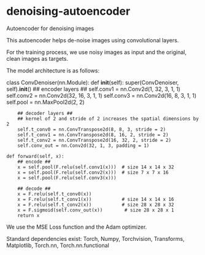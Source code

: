 # denoising-autoencoder
Autoencoder for denoising images

This autoencoder helps de-noise images using convolutional layers.

For the training process, we use noisy images as input and the original, clean images as targets.

The model architecture is as follows:

class ConvDenoiser(nn.Module):
    def __init__(self):
        super(ConvDenoiser, self).__init__()
        ## encoder layers ##
        self.conv1 = nn.Conv2d(1, 32, 3, 1, 1)
        self.conv2 = nn.Conv2d(32, 16, 3, 1, 1)
        self.conv3 = nn.Conv2d(16, 8, 3, 1, 1)
        self.pool = nn.MaxPool2d(2, 2)

        ## decoder layers ##
        ## kernel of 2 and stride of 2 increases the spatial dimensions by 2
        self.t_conv0 = nn.ConvTranspose2d(8, 8, 3, stride = 2)
        self.t_conv1 = nn.ConvTranspose2d(8, 16, 2, stride = 2)
        self.t_conv2 = nn.ConvTranspose2d(16, 32, 2, stride = 2)
        self.conv_out = nn.Conv2d(32, 1, 3, padding = 1)

    def forward(self, x):
        ## encode ##
        x = self.pool(F.relu(self.conv1(x)))  # size 14 x 14 x 32
        x = self.pool(F.relu(self.conv2(x)))  # size 7 x 7 x 16
        x = self.pool(F.relu(self.conv3(x)))

        ## decode ##
        x = F.relu(self.t_conv0(x))           
        x = F.relu(self.t_conv1(x))           # size 14 x 14 x 16
        x = F.relu(self.t_conv2(x))           # size 28 x 28 x 32
        x = F.sigmoid(self.conv_out(x))        # size 28 x 28 x 1
        return x
        
We use the MSE Loss function and the Adam optimizer.

Standard dependencies exist:
Torch, Numpy, Torchvision, Transforms, Matplotlib, Torch.nn, Torch.nn.functional
